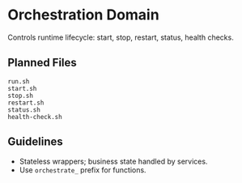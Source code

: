 # Orchestration Domain

Controls runtime lifecycle: start, stop, restart, status, health checks.

## Planned Files

```text
run.sh
start.sh
stop.sh
restart.sh
status.sh
health-check.sh
```

## Guidelines

- Stateless wrappers; business state handled by services.
- Use `orchestrate_` prefix for functions.
